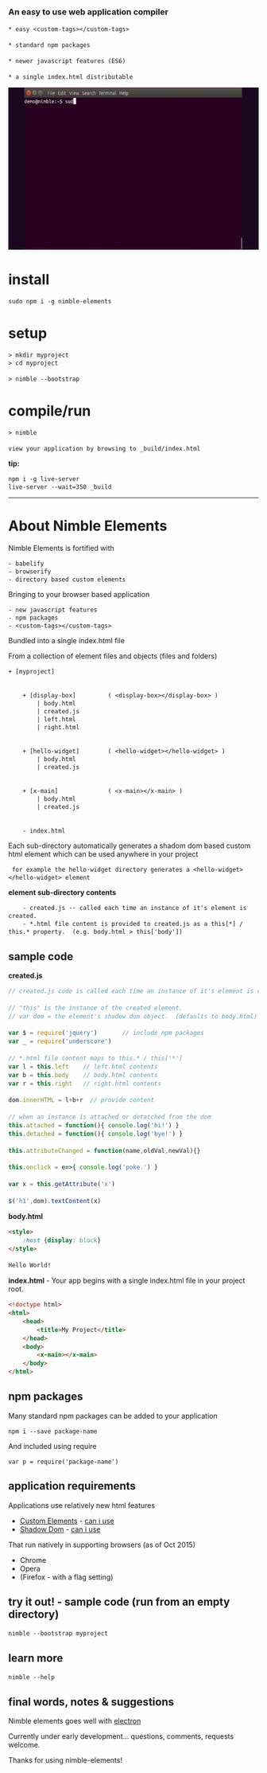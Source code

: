 
### An easy to use web application compiler
 
	* easy <custom-tags></custom-tags>

	* standard npm packages

	* newer javascript features (ES6)

	* a single index.html distributable


![](https://raw.githubusercontent.com/q9design/nimble/master/node/elements/media/demo.gif)


# install

	sudo npm i -g nimble-elements


# setup

	> mkdir myproject
	> cd myproject

	> nimble --bootstrap


# compile/run

	> nimble 

	view your application by browsing to _build/index.html


**tip:** 

	npm i -g live-server
	live-server --wait=350 _build

---

# About Nimble Elements

Nimble Elements is fortified with

	- babelify
	- browserify
	- directory based custom elements


Bringing to your browser based application

	- new javascript features
	- npm packages
	- <custom-tags></custom-tags>


Bundled into a single index.html file


From a collection of element files and objects (files and folders)

	+ [myproject]


		+ [display-box]         ( <display-box></display-box> )
			| body.html
			| created.js
			| left.html
			| right.html


		+ [hello-widget]        ( <hello-widget></hello-widget> )
			| body.html
			| created.js


		+ [x-main]              ( <x-main></x-main> )
			| body.html
			| created.js


		- index.html
	

Each sub-directory automatically generates a shadom dom based custom html element which can be used anywhere in your project

     for example the hello-widget directory generates a <hello-widget></hello-widget> element

**element sub-directory contents**

		- created.js -- called each time an instance of it's element is created. 
		- *.html file content is provided to created.js as a this[*] / this.* property.  (e.g. body.html > this['body'])

## sample code

**created.js**

```javascript
// created.js code is called each time an instance of it's element is created. 

// "this" is the instance of the created element.
// var dom = the element's shadow dom object.  (defaults to body.html)

var $ = require('jquery')       // include npm packages
var _ = require('underscore')

// *.html file content maps to this.* / this['*']
var l = this.left    // left.html contents
var b = this.body    // body.html contents
var r = this.right   // right.html contents

dom.innerHTML = l+b+r  // provide content

// when an instance is attached or detatched from the dom
this.attached = function(){ console.log('hi!') }
this.detached = function(){ console.log('bye!') }

this.attributeChanged = function(name,oldVal,newVal){}

this.onclick = e=>{ console.log('poke.') }

var x = this.getAttribute('x')

$('h1',dom).textContent(x)
```


**body.html**

```html
<style>
	:host {display: block}
</style>

Hello World!
```

**index.html** - Your app begins with a single index.html file in your project root.
```html
<!doctype html>
<html>
	<head>
		<title>My Project</title>
	</head>
	<body>
		<x-main></x-main>
	</body>
</html>
```



## npm packages

Many standard npm packages can be added to your application

	npm i --save package-name

	
And included using require

	var p = require('package-name')


## application requirements
Applications use relatively new html features

   * [Custom Elements](http://w3c.github.io/webcomponents/spec/custom/) - [can i use]( http://caniuse.com/#feat=custom-elements)
   * [Shadow Dom](http://www.w3.org/TR/shadow-dom/) - [can i use](http://caniuse.com/#feat=shadowdom)

That run natively in supporting browsers  (as of Oct 2015)

   * Chrome
   * Opera
   * (Firefox - with a flag setting)


## try it out! - sample code (run from an empty directory)

    nimble --bootstrap myproject


## learn more

	nimble --help


## final words, notes & suggestions

Nimble elements goes well with [electron](http://electron.atom.io/)

Currently under early development... questions, comments, requests welcome.

Thanks for using nimble-elements!

